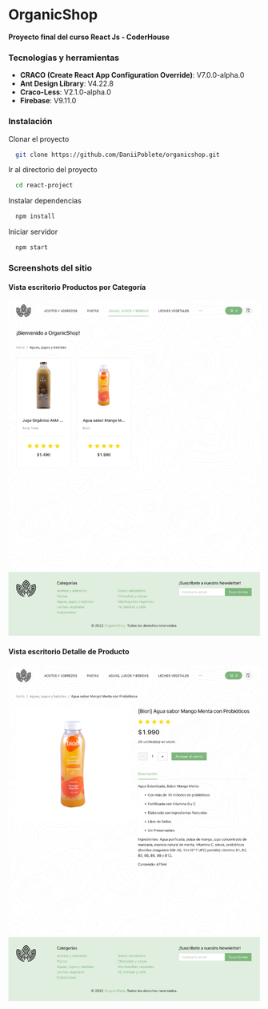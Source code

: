 # OrganicShop

**Proyecto final del curso React Js - CoderHouse**

### Tecnologías y herramientas
- **CRACO (Create React App Configuration Override)**: V7.0.0-alpha.0
- **Ant Design Library**: V4.22.8
- **Craco-Less**: V2.1.0-alpha.0
- **Firebase**: V9.11.0

### Instalación
Clonar el proyecto

```bash
  git clone https://github.com/DaniiPoblete/organicshop.git
```

Ir al directorio del proyecto

```bash
  cd react-project
```

Instalar dependencias

```bash
  npm install
```

Iniciar servidor

```bash
  npm start
```

### Screenshots del sitio

#### Vista escritorio Productos por Categoría
![img](src/assets/screenshot-category.png)

#### Vista escritorio Detalle de Producto
![img](src/assets/screenshot-product.png)
